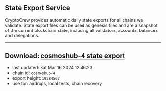 ## State Export Service
CryptoCrew provides automatic daily state exports for all chains we validate. State export files can be used as genesis files and are a snapshot of the current blockchain state, including all validators, accounts, balances and delegations.

---
**Download: [cosmoshub-4 state export](https://dl-eu2.ccvalidators.com/SERVICE/cosmoshub/cosmoshub-4_export_19584567.json)**
---

- last updated: Sat Mar 16 2024 12:46:23
- chain id: `cosmoshub-4`
- export height: `19584567`
- use for: airdrops, local tests, chain recovery
